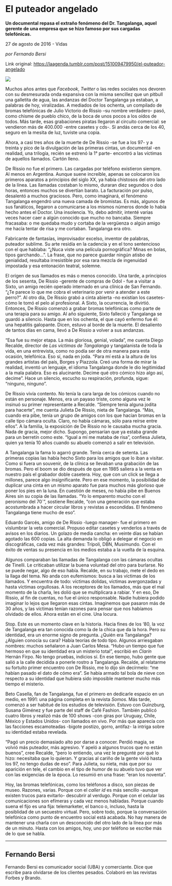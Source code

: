 # El puteador angelado

**Un documental repasa el extraño fenómeno del Dr. Tangalanga, aquel gerente de una empresa que se hizo famoso por sus cargadas telefónicas.**

27 de agosto de 2016 - Vidas

_por Fernando Bersi_

Link original: https://laagenda.tumblr.com/post/151009479950/el-puteador-angelado

![](https://64.media.tumblr.com/24ba3d7f98545fc5e1c843e41cd4df56/tumblr_inline_pjzt2i2ggZ1t6q87u_500.jpg)



Muchos
años antes que *Facebook*,
*Twitter* o las redes sociales nos devoren con su desmesurada onda expansiva con la misma
sencillez que un pitbull una galletita de agua, las andanzas del
Doctor Tangalanga ya estaban, a palabras de hoy, viralizadas. A
mediados de los ochenta, un compilado de bromas telefónicas de Julio
Victorio de Rissio –su nombre verdadero- pasó, como chisme de
pueblo chico, de la boca de unos pocos a los oídos de todos. Más
tarde, esas grabaciones piratas llegaron al circuito comercial: se
vendieron más de 400.000 -entre casetes y cds-. Si andás cerca de
los 40, seguro en  la mesita de luz, tuviste una copia.

Ahora,
a casi tres años de la muerte de De Rissio -se fue a los 97- y a
treinta y pico de la divulgación de las primeras cintas, un
documental -en realidad, una trilogía, recién se estrenó la 1°
parte- encontró a las víctimas de aquellos llamados. Cartón lleno.

De
Rissio no fue el primero. Las cargadas por teléfono existieron
siempre. Al menos en Argentina. Aunque suene increíble, apenas se
colocaron los primeros aparatos a principios del siglo XX, ya había
chistosos del otro lado de la línea. Las llamadas costaban lo mismo,
duraran diez segundos o dos horas, entonces muchos se divertían
barato. La facturación por pulso, desalentó a muchos graciosos.
Pero, como imaginará,  el fenómeno Tangalanga engendró una nueva
camada de bromistas. Es más, algunos de sus fanáticos, llegaron a
comunicarse a los mismos números donde lo había hecho antes el
Doctor. Una insolencia. Yo, debo admitir, intenté varias veces hacer
caer a algún conocido que mucho no bancaba. Siempre fracasaba: o me
quedaba mudo y cortaba de la vergüenza o algún amigo me hacía
tentar de risa y me cortaban. Tangalanga era otro. 


Fabricante de
fantasías, improvisador excelso, inventor de palabras, puteador
sublime. Su arte residía en la cadencia y en el tono sentencioso con el que hablaba: “¿Nuca viste una película pornográfica? Minas en bolas, tipos garchando…”. La frase, que no parece guardar ningún atisbo de genialidad, resultaba irresistible por esa rara mezcla de ingenuidad impostada y esa entonación teatral, solemne. 

 
El origen de sus llamados es más o
menos conocido. Una tarde, a principios de los sesenta, De Rissio
-gerente de compras de Odol - fue a visitar a Sixto, un
amigo recién operado internado en una clínica de San Fernando. “¿Te
parece lo que me cobra el veterinario por venir a atender a este
perro?”. Al otro día, De Rissio grabó a cinta abierta -no existían
los casetes- cómo le tomó el pelo al profesional. A Sixto, la
ocurrencia, le divirtió. Entonces, De Rissio comenzó a grabar
bromas telefónicas como parte de una terapia para su amigo. Al año
siguiente, Sixto falleció y Tangalanga se guardó a silencio. Hasta
que en los ochenta, el que cayó enfermo fue él: una hepatitis
galopante. Dicen, estuvo al borde de la muerte. El desaliento de
tantos días en cama, llevó a De Rissio a volver a sus andanzas.

“Esa
fue su mejor etapa. La más gloriosa, genial, volada”, me cuenta
Diego Recalde, director de *Las víctimas de
Tangalanga* y tangalanista de toda la vida, en
una entrevista, como no podía ser de otra manera para esta ocasión,
telefónica. Eso sí, nada en joda. “Para mí está a la altura de
los grandes artistas del país, Borges y Piazzola. Creó una forma de
mirar la realidad, inventó un lenguaje, el idioma Tangalanga donde
le dio legitimidad a la mala palabra. Eso es alucinante. Decime qué
otro cómico hizo algo así, decime”. Hace un silencio, escucho su
respiración, profunda, sigue: “ninguno, ninguno”.

De
Rissio vivía contento. No tenía la cara larga de los cómicos
cuando no están en personaje. Menos, era un payaso triste, como
alguna vez le insinuó su primer representante a Recalde. “Siempre
tenía alguna jodita para hacerte”, me cuenta Julieta De Rissio,
nieta de Tangalanga. “Más, cuando era pibe, tenía un grupo de
amigos con los que hacían bromas en la calle tipo cámara oculta.
Claro, no había cámaras, sólo para reírse entre ellos”. A la
familia, la exposición de De Rissio no le causaba mucha gracia. Nada
de gracia, mejor dicho. Supongo, pensarían que ya estaba grande para
un berretín como este. “Igual a mí me mataba de risa”,
confiesa Julieta, quien ya tenía 10 años cuando su abuelo comenzó a salir en televisión.

A
Tangalanga la fama lo agarró grande. Tenía cerca de setenta. Las
primeras copias las había hecho Sixto para los amigos que lo iban a
visitar. Como si fuera un souvenir, de la clínica se llevaban una
grabación de las bromas. Pero el boom se dio después de que en 1985
saliera a la venta en nuestro país el grabador doble casetera. Hoy,
que con un click se llega a millones, parece algo insignificante.
Pero en ese momento, la posibilidad de duplicar una cinta en un mismo
aparato fue para muchos más glorioso que poner los pies en la luna.
En cuestión de meses, no había pibe en Buenos Aires sin su copia de
las llamadas. “Yo lo emparento mucho con el peronismo del 70´”,
sostiene Recalde, “con una generación que estaba acostumbrada a
hacer circular libros y revistas a escondidas. El fenómeno
Tangalanga tiene mucho de eso”.

Eduardo
Garcés, amigo de De Rissio -luego manager- fue el primero en
vislumbrar la veta comercial. Propuso editar casetes y venderlos a
través de avisos en los diarios. Un golazo de media cancha: en
veinte días se habían agotado las 600 copias. La alta demanda lo
obligó a delegar el negocio en discográficas, cada vez más
grandes: Trípoli, DBN, Musimundo. Con el éxito de ventas su
presencia en los medios estaba a la vuelta de la esquina.

Algunos
comparaban las llamadas de Tangalanga con las cámaras ocultas de
Tinelli. Le criticaban utilizar la buena voluntad del otro para
burlarse. No se puede negar, algo de eso había. Recalde, en su
trabajo, mete el dedo en la llaga del tema. No anda con eufemismos:
busca a las víctimas de los llamados. Y encuentra de todo: víctimas
dolidas, víctimas avergonzadas y hasta víctimas orgullosas. A los receptores de los llamados,
más que el mal momento de la charla, les dolió que
se multiplicara a rabiar. Y en eso, De Rissio, al fin de cuentas, no
fue el único responsable. Nadie hubiera podido imaginar lo lejos que
llegaron esas cintas. Imaginemos que pasaron más de 30 años, y las víctimas
tenían razones para pensar que nos habíamos olvidado de ellos. Ahora están en el cine. Una locura.

Stop.
Este es un momento clave en la historia. Hacia fines de los ‘80, la voz de
Tangalanga era tan conocida como la de la chica que da la hora. Pero
su identidad, era un enorme signo de pregunta. ¿Quién era Tangalanga? ¿Alguien conocía su cara? Había teorías de todo tipo.
Algunos arriesgaban nombres: muchos señalaron a Juan Carlos Mesa.
“Hubo un tiempo que fue hermoso en que su identidad era un misterio
total”, escribió en *Clarín*
Hernán Firpo. No tengo pruebas, indicios sí. En ese tiempo, hubo
gente que salió a la calle decidida a ponerle rostro a Tangalanga.
Recalde, al relatarme su fortuito primer encuentro con De Rissio, me
lo dijo sin decírmelo: “me habían pasado el dato de cómo era”.
Se había armado tal bola de nieve con respecto a su identidad que
hubiera sido imposible mantener mucho más tiempo el misterio.

Beto
Casella, fan de Tangalanga, fue el primero en dedicarle
espacio en un medio, en 1991: una página completa en la revista *Somos*.
Más tarde, comenzó a ser habitué de los estudios de televisión.
Estuvo con Guinzburg, Susana Giménez y fue parte del staff de Café
Fashion. También publicó cuatro libros y realizó más de 100 shows
-con giras por Uruguay, Chile, México y Estados Unidos- con llamados
en vivo. Por más que aparecía con las facciones escamoteadas
-bigote postizo, gorro, antifaz- la intriga sobre su identidad estaba
revelada.

“Pagó
un precio demasiado alto por darse a conocer. Perdió magia, se
volvió más puteador, más agresivo. Y apeló a algunos trucos que
no están buenos”, cree Recalde, “pero lo entiendo, una vez le
pregunté por qué lo hizo: necesitaba que lo quieran. Y gracias al
cariño de la gente vivió hasta los 97, no tengo dudas de eso”.
Para Julieta, su nieta, más que por su aparición en tele, el cambio
en el tipo de humor de su abuelo tuvo que ver con las exigencias de
la época. Lo resumió en una frase: “eran los noventa”. 


Hoy,
las bromas telefónicas, como los teléfonos a disco, son piezas de
museo. Razones, varias. Porque con el *caller
id* es más sencillo -aunque existen trucos
para evitarlo- descubrir al verdugo. Porque con el celular las
comunicaciones son efímeras y cada vez menos habladas. Porque cuando
suena el fijo es una fija: telemarketer, el banco o, incluso, hasta la posiblidad de un secuestro virtual. Pero,
sobre todo, porque la conversación telefónica como punto de
encuentro social está acabada. No hay manera de mantener una charla
con un desconocido del otro lado de la línea por más de un minuto. Hasta con los amigos, hoy, uno por teléfono se escribe más
de lo que se habla. 




---

Fernando Bersi
--------------

 Fernando Bersi es comunicador social (UBA) y comerciante. Dice que escribe para olvidarse de los clientes pesados. Colaboró en las revistas Forbes y Brando. 

